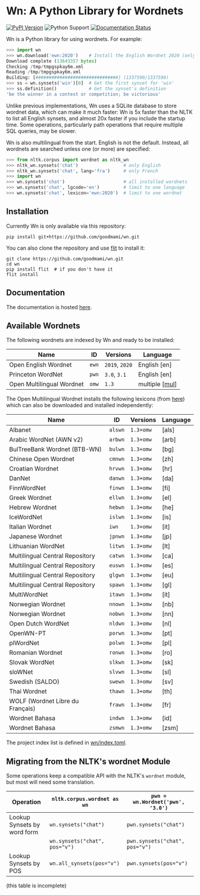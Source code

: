 # Wn: A Python Library for Wordnets

[![PyPI Version](https://img.shields.io/pypi/v/wn.svg)](https://pypi.org/project/wn/)
![Python Support](https://img.shields.io/pypi/pyversions/wn.svg)
[![Documentation Status](https://readthedocs.org/projects/wn/badge/?version=latest)](https://wn.readthedocs.io/en/latest/?badge=latest)

Wn is a Python library for using wordnets. For example:

```python
>>> import wn
>>> wn.download('ewn:2020')    # Install the English Wordnet 2020 (only once)
Download complete (13643357 bytes)
Checking /tmp/tmpgspkay6m.xml
Reading /tmp/tmpgspkay6m.xml
Building: [###############################] (1337590/1337590)
>>> ss = wn.synsets('win')[0]  # Get the first synset for 'win'
>>> ss.definition()            # Get the synset's definition
'be the winner in a contest or competition; be victorious'
```

Unlike previous implementations, Wn uses a SQLite database to store
wordnet data, which can make it much faster: Wn is 5x faster than the
NLTK to list all English synsets, and almost 20x faster if you include
the startup time. Some operations, particularly path operations that
require multiple SQL queries, may be slower.

Wn is also multilingual from the start. English is not the
default. Instead, all wordnets are searched unless one (or more) are
specified:

```python
>>> from nltk.corpus import wordnet as nltk_wn
>>> nltk_wn.synsets('chat')                 # only English
>>> nltk_wn.synsets('chat', lang='fra')     # only French
>>> import wn
>>> wn.synsets('chat')                      # all installed wordnets
>>> wn.synsets('chat', lgcode='en')         # limit to one language
>>> wn.synsets('chat', lexicon='ewn:2020')  # limit to one wordnet
```

## Installation

Currently Wn is only available via this repository:

```console
pip install git+https://github.com/goodmami/wn.git
```

You can also clone the repository and use
[flit](https://flit.readthedocs.io/) to install it:

```console
git clone https://github.com/goodmami/wn.git
cd wn
pip install flit  # if you don't have it
flit install
```

## Documentation

The documentation is hosted [here](https://wn.readthedocs.io/).

## Available Wordnets

The following wordnets are indexed by Wn and ready to be installed:

| Name                       | ID    | Versions       | Language         |
| -------------------------- | ----- | -------------- | ---------------- |
| Open English Wordnet       | `ewn` | `2019`, `2020` | English [en]     |
| Princeton WordNet          | `pwn` | `3.0`, `3.1`   | English [en]     |
| Open Multilingual Wordnet  | `omw` | `1.3`          | multiple [[mul]] |

[mul]: https://iso639-3.sil.org/code/mul

The Open Multilingual Wordnet installs the following lexicons (from
[here](https://github.com/bond-lab/omw-data/releases/tag/v1.3)) which
can also be downloaded and installed independently:

| Name                             | ID      | Versions   | Language |
| -------------------------------- | ------- | ---------- | -------- |
| Albanet                          | `alswn` | `1.3+omw`  | [als]    |
| Arabic WordNet (AWN v2)          | `arbwn` | `1.3+omw`  | [arb]    |
| BulTreeBank Wordnet (BTB-WN)     | `bulwn` | `1.3+omw`  | [bg]     |
| Chinese Open Wordnet             | `cmnwn` | `1.3+omw`  | [zh]     |
| Croatian Wordnet                 | `hrvwn` | `1.3+omw`  | [hr]     |
| DanNet                           | `danwn` | `1.3+omw`  | [da]     |
| FinnWordNet                      | `finwn` | `1.3+omw`  | [fi]     |
| Greek Wordnet                    | `ellwn` | `1.3+omw`  | [el]     |
| Hebrew Wordnet                   | `hebwn` | `1.3+omw`  | [he]     |
| IceWordNet                       | `islwn` | `1.3+omw`  | [is]     |
| Italian Wordnet                  | `iwn`   | `1.3+omw`  | [it]     |
| Japanese Wordnet                 | `jpnwn` | `1.3+omw`  | [jp]     |
| Lithuanian  WordNet              | `litwn` | `1.3+omw`  | [lt]     |
| Multilingual Central Repository  | `catwn` | `1.3+omw`  | [ca]     |
| Multilingual Central Repository  | `euswn` | `1.3+omw`  | [es]     |
| Multilingual Central Repository  | `glgwn` | `1.3+omw`  | [eu]     |
| Multilingual Central Repository  | `spawn` | `1.3+omw`  | [gl]     |
| MultiWordNet                     | `itawn` | `1.3+omw`  | [it]     |
| Norwegian Wordnet                | `nnown` | `1.3+omw`  | [nb]     |
| Norwegian Wordnet                | `nobwn` | `1.3+omw`  | [nn]     |
| Open Dutch WordNet               | `nldwn` | `1.3+omw`  | [nl]     |
| OpenWN-PT                        | `porwn` | `1.3+omw`  | [pt]     |
| plWordNet                        | `polwn` | `1.3+omw`  | [pl]     |
| Romanian Wordnet                 | `ronwn` | `1.3+omw`  | [ro]     |
| Slovak WordNet                   | `slkwn` | `1.3+omw`  | [sk]     |
| sloWNet                          | `slvwn` | `1.3+omw`  | [sl]     |
| Swedish (SALDO)                  | `swewn` | `1.3+omw`  | [sv]     |
| Thai Wordnet                     | `thawn` | `1.3+omw`  | [th]     |
| WOLF (Wordnet Libre du Français) | `frawn` | `1.3+omw`  | [fr]     |
| Wordnet Bahasa                   | `indwn` | `1.3+omw`  | [id]     |
| Wordnet Bahasa                   | `zsmwn` | `1.3+omw`  | [zsm]    |

The project index list is defined in [wn/index.toml](wn/index.toml).

## Migrating from the NLTK's wordnet Module

Some operations keep a compatible API with the NLTK's `wordnet`
module, but most will need some translation.

| Operation                   | `nltk.corpus.wordnet as wn`   | `pwn = wn.Wordnet('pwn', '3.0')` |
| --------------------------- | ----------------------------- | -------------------------------- |
| Lookup Synsets by word form | `wn.synsets("chat")`          | `pwn.synsets("chat")`            |
|                             | `wn.synsets("chat", pos="v")` | `pwn.synsets("chat", pos="v")`   |
| Lookup Synsets by POS       | `wn.all_synsets(pos="v")`     | `pwn.synsets(pos="v")`           |

(this table is incomplete)
